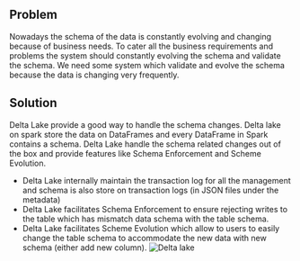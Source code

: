 
## Problem
Nowadays the schema of the data is constantly evolving and changing because of business needs. To cater all the business requirements and problems the system should constantly evolving the schema and validate the schema. We need some system which validate and evolve the schema because the data is changing very frequently.

## Solution
Delta Lake provide a good way to handle the schema changes. Delta lake on spark store the data on DataFrames and every DataFrame in Spark contains a schema. Delta Lake handle the schema related changes out of the box and provide features like Schema Enforcement and Scheme Evolution.

 - Delta Lake internally maintain the transaction log for all the management and schema is also store on transaction logs (in JSON files under the metadata)
 - Delta Lake facilitates Schema Enforcement to ensure rejecting writes to the table which has mismatch data schema with the table schema.
 - Delta Lake facilitates Scheme Evolution which allow to users to easily change the table schema to accommodate the new data with new schema (either add new column).
![Delta lake](https://github.com/gurditsingh/blog/blob/gh-pages/_screenshots/dl_ep3.jpg?raw=true)

<!--stackedit_data:
eyJoaXN0b3J5IjpbMTU4MjA2Mjk5NiwtMTY0MzI2MTY0MywtMT
kyODAwNzQ4OSw3NDcwNTkwNzksNjcxNTI4NTE1LC02OTE4MTc4
NDQsMTI1NTEwODYsLTMwMjIxMzU2OSwtNjY3NTE4NTAzLC0xNj
cwMjg1MzcyLDIwOTU5NDc1NzgsMTI2MDAxMjIyMywxMjUwNTU2
ODUwLDYxOTg2MjU5MiwtMTc1NzQyMzQ0NiwtMTgxNzIxOTQsMj
ExNDIxNTU5NCwxMDQ2NjIxNCwtMTMwNTUyMzU2NywtMTQ1OTky
NzU3NV19
-->